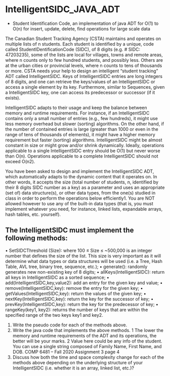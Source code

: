# IntelligentSIDC_JAVA_ADT
- Student Identification Code, an implementation of java ADT for O(1) to O(n) for insert, update, delete, find operations for large scale data

The Canadian Student Tracking Agency (CSTA) maintains and operates on multiple lists of n students. Each student is identified by a unique, code called StudentIDentificationCode (SIDC), of 8 digits (e.g. # SIDC: 47203235), some of the lists are local for villages, towns and remote areas, where n counts only to few hundred students, and possibly less. Others are at the urban cities or provincial levels, where n counts to tens of thousands or more. CSTA needs your help to design an intelligent “student tracking” ADT called IntelligentSIDC. Keys of IntelligentSIDC entries are long integers of 8 digits, and one can retrieve the keys/values of an IntelligentSIDC or access a single element by its key. Furthermore, similar to Sequences, given a IntelligentSIDC key, one can access its predecessor or successor (if it exists).

IntelligentSIDC adapts to their usage and keep the balance between memory and runtime requirements. For instance, if an IntelligentSIDC contains only a small number of entries (e.g., few hundreds), it might use less memory overhead but slower (sorting) algorithms. On the other hand, if the number of contained entries is large (greater than 1000 or even in the range of tens of thousands of elements), it might have a higher memory requirement but faster (sorting) algorithms. IntelligentSIDC might be almost constant in size or might grow and/or shrink dynamically. Ideally, operations applicable to a single IntelligentSIDC entry should be O(1) but never worse than O(n). Operations applicable to a complete IntelligentSIDC should not exceed O(n2).

You have been asked to design and implement the IntelligentSIDC ADT, which automatically adapts to the dynamic content that it operates on. In other words, it accepts the size (total number of students, n, identified by their 8 digits SIDC number as a key) as a parameter and uses an appropriate (set of) data structure(s), or other data types, from the one(s) studied in class in order to perform the operations below efficiently1. You are NOT allowed however to use any of the built-in data types (that is, you must implement whatever you need, for instance, linked lists, expandable arrays, hash tables, etc. yourself).

## The IntelligentSIDC must implement the following methods:

• SetSIDCThreshold (Size): where 100 ≤ Size ≤ ~500,000 is an integer number that defines the size of the list. This size is very important as it will determine what data types or data structures will be used (i.e. a Tree, Hash Table, AVL tree, binary tree, sequence, etc.);
• generate(): randomly generates new non-existing key of 8 digits;
• allKeys(IntelligentSIDC): return all keys in IntelligentSIDC as a sorted sequence;
• add(IntelligentSIDC,key,value2): add an entry for the given key and value;
• remove(IntelligentSIDC,key): remove the entry for the given key;
• getValues(IntelligentSIDC,key): return the values of the given key;
• nextKey(IntelligentSIDC,key): return the key for the successor of key;
• prevKey(IntelligentSIDC,key): return the key for the predecessor of key;
• rangeKey(key1, key2): returns the number of keys that are within the specified range of the two keys key1 and key2.

1. Write the pseudo code for each of the methods above.
2. Write the java code that implements the above methods.
1 The lower the memory and runtime requirements of the ADT and its operations, the better will be your marks.
2 Value here could be any info of the student. You can use a single string composed of Family Name, First Name, and DOB.
COMP 6481 – Fall 2020 Assignment 3 page 4
3. Discuss how both the time and space complexity change for each of the methods above depending on the underlying structure of your IntelligentSIDC (i.e. whether it is an array, linked list, etc.)?
